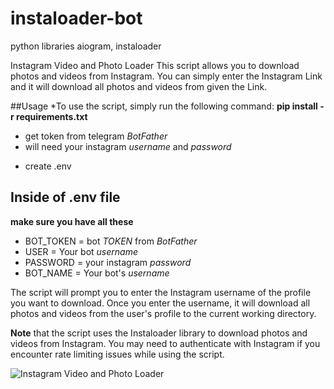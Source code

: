 # instaloader-bot
python libraries aiogram, instaloader

Instagram Video and Photo Loader
This script allows you to download photos and videos from Instagram. You can simply enter the Instagram Link and it will download all photos and videos from given the Link.

##Usage
*To use the script, simply run the following command:
  **pip install -r requirements.txt**

- get token from telegram _BotFather_
- will need your instagram _username_ and _password_
* create .env

## Inside of .env file
**make sure you have all these**
- BOT_TOKEN = bot _TOKEN_ from _BotFather_
- USER = Your bot _username_
- PASSWORD = your instagram _password_
- BOT_NAME = Your bot's _username_

The script will prompt you to enter the Instagram username of the profile you want to download. Once you enter the username, it will download all photos and videos from the user's profile to the current working directory.

**Note** that the script uses the Instaloader library to download photos and videos from Instagram. You may need to authenticate with Instagram if you encounter rate limiting issues while using the script.


![Instagram Video and Photo Loader](https://r4.wallpaperflare.com/wallpaper/540/431/781/technology-instagram-social-media-hd-wallpaper-51bffb040a952dc377fa5caa3e1c7698.jpg)
